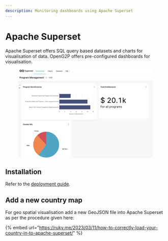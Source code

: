 ```yaml
---
description: Monitoring dashboards using Apache Superset
---
```


# Apache Superset

Apache Superset offers SQL query based datasets and charts for visualisation of data. OpenG2P offers pre-configured dashboards for visualisation.&#x20;

<figure><img src="../.gitbook/assets/apache-superset-dashboard.png" alt=""><figcaption></figcaption></figure>

## Installation

Refer to the [deployment guide](../deployment/common-components/apache-superset.md).

## Add a new country map&#x20;

For geo spatial visualisation add a new GeoJSON file into Apache Superset as per the procedure given here:

{% embed url="https://ruky.me/2023/03/11/how-to-correctly-load-your-country-in-to-apache-superset/" %}
